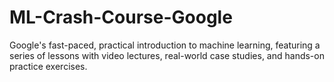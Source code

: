 # ML-Crash-Course-Google
Google's fast-paced, practical introduction to machine learning, featuring a series of lessons with video lectures, real-world case studies, and hands-on practice exercises.
